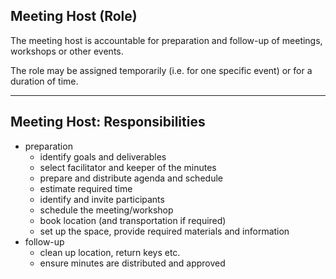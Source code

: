 ## Meeting Host (Role)

The meeting host is accountable for preparation and follow-up of meetings, workshops or other events. 

The role may be assigned temporarily (i.e. for one specific event) or for a duration of time.

---

## Meeting Host: Responsibilities

* preparation
    - identify goals and deliverables
    - select facilitator and keeper of the minutes
    - prepare and distribute agenda and schedule
    - estimate required time
    - identify and invite participants
    - schedule the meeting/workshop
    - book location (and transportation if required)
    - set up the space, provide required materials and information
* follow-up
    - clean up location, return keys etc.
    - ensure minutes are distributed and approved
    

